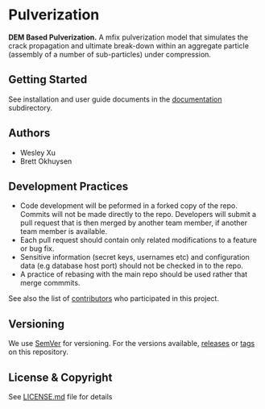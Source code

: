 # Pulverization

**DEM Based Pulverization.**
A mfix pulverization model that simulates the crack propagation and ultimate break-down within an aggregate particle (assembly of a number of sub-particles) under compression.

## Getting Started
See installation and user guide documents in the [documentation](docs) subdirectory.

## Authors
* Wesley Xu
* Brett Okhuysen

## Development Practices
* Code development will be peformed in a forked copy of the repo. Commits will not be 
  made directly to the repo. Developers will submit a pull request that is then merged
  by another team member, if another team member is available.
* Each pull request should contain only related modifications to a feature or bug fix.  
* Sensitive information (secret keys, usernames etc) and configuration data 
  (e.g database host port) should not be checked in to the repo.
* A practice of rebasing with the main repo should be used rather that merge commmits.

See also the list of [contributors](../../contributors) who participated in this project.

## Versioning
We use [SemVer](http://semver.org/) for versioning. For the versions available, 
[releases](../../releases) or [tags](../..//tags) on this repository. 

## License & Copyright
See [LICENSE.md](LICENSE.md) file for details
